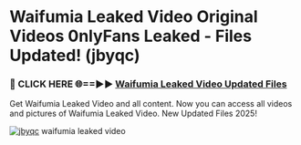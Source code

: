 # Waifumia Leaked Video Original Videos 0nlyFans Leaked - Files Updated! (jbyqc)

<h3>🔴 CLICK HERE 🌐==►► <a href="https://tinyurl.com/3hn5wdd3" rel="nofollow">Waifumia Leaked Video Updated Files</a></h3>

Get Waifumia Leaked Video and all content. Now you can access all videos and pictures of Waifumia Leaked Video. New Updated Files 2025!

[![jbyqc](https://i.imgur.com/4HnBqBT.gif)](https://tinyurl.com/3hn5wdd3)
waifumia leaked video